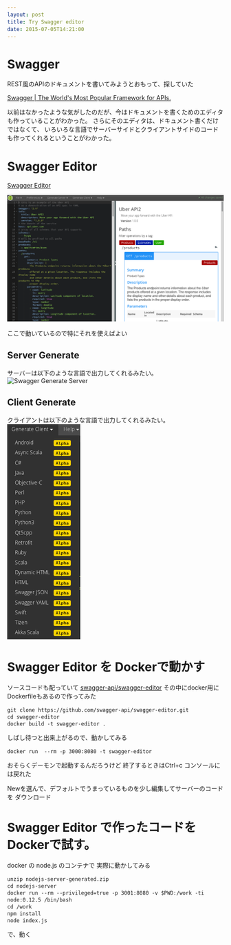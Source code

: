 ```yaml
---
layout: post
title: Try Swagger editor
date: 2015-07-05T14:21:00
---
```

# Swagger
REST風のAPIのドキュメントを書いてみようとおもって、探していた

[Swagger | The World's Most Popular Framework for APIs.](http://swagger.io/ "Swagger | The World's Most Popular Framework for APIs.")

以前はなかったような気がしたのだが、今はドキュメントを書くためのエディタも作っていることがわかった。
さらにそのエディタは、ドキュメント書くだけではなくて、
いろいろな言語でサーバーサイドとクライアントサイドのコードも作ってくれるということがわかった。

# Swagger Editor

[Swagger Editor](http://editor.swagger.io/#/ "Swagger Editor")

![Swagger Editor](/images/swagger-editor.png)

ここで動いているので特にそれを使えばよい

## Server Generate
サーバーは以下のような言語で出力してくれるみたい。
![Swagger Generate Server](/images/swagger-editor-generate-server-lsit.png)
## Client Generate
クライアントは以下のような言語で出力してくれるみたい。
![Swagger Generate Server](/images/swagger-editor-generate-client-lsit.png)

# Swagger Editor を Dockerで動かす

ソースコードも配っていて
[swagger-api/swagger-editor](https://github.com/swagger-api/swagger-editor "swagger-api/swagger-editor")
その中にdocker用にDockerfileもあるので作ってみた

```
git clone https://github.com/swagger-api/swagger-editor.git
cd swagger-editor
docker build -t swagger-editor .
```
しばし待つと出来上がるので、動かしてみる

```
docker run  --rm -p 3000:8080 -t swagger-editor
```
おそらくデーモンで起動するんだろうけど
終了するときはCtrl+c
コンソールには戻れた



Newを選んで、デフォルトでうまっているものを少し編集してサーバーのコードを
ダウンロード

# Swagger Editor で作ったコードをDockerで試す。

docker の node.js のコンテナで
実際に動かしてみる

```
unzip nodejs-server-generated.zip
cd nodejs-server
docker run --rm --privileged=true -p 3001:8080 -v $PWD:/work -ti node:0.12.5 /bin/bash
cd /work
npm install
node index.js
```

で、動く
